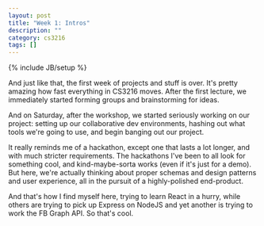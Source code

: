 ```yaml
---
layout: post
title: "Week 1: Intros"
description: ""
category: cs3216
tags: []
---
```

{% include JB/setup %}

And just like that, the first week of projects and stuff is over.
It's pretty amazing how fast everything in CS3216 moves. After the first lecture, we immediately started forming groups and brainstorming for ideas.

And on Saturday, after the workshop, we started seriously working on our project: setting up our collaborative dev environments, hashing out what tools we're going to use, and begin banging out our project.

It really reminds me of a hackathon, except one that lasts a lot longer, and with much stricter requirements. The hackathons I've been to all look for something cool, and kind-maybe-sorta works (even if it's just for a demo). But here, we're actually thinking about proper schemas and design patterns and user experience, all in the pursuit of a highly-polished end-product.

And that's how I find myself here, trying to learn React in a hurry, while others are trying to pick up Express on NodeJS and yet another is trying to work the FB Graph API. So that's cool.
